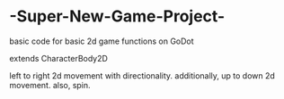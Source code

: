 # -Super-New-Game-Project-
basic code for basic 2d game functions on GoDot

extends CharacterBody2D

left to right 2d movement with directionality.
additionally, up to down 2d movement. also, spin. 
